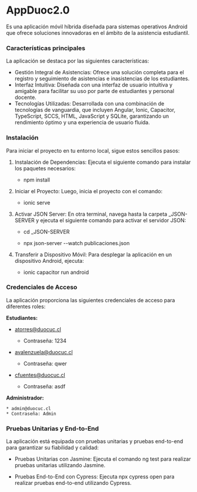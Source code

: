 # AppDuoc2.0
Es una aplicación móvil híbrida diseñada para sistemas operativos Android que ofrece soluciones innovadoras en el ámbito de la asistencia estudiantil.

### **Características principales**

La aplicación se destaca por las siguientes características:
* Gestión Integral de Asistencias: Ofrece una solución completa para el registro y seguimiento de asistencias e inasistencias de los estudiantes.
* Interfaz Intuitiva: Diseñada con una interfaz de usuario intuitiva y amigable para facilitar su uso por parte de estudiantes y personal docente.
* Tecnologías Utilizadas: Desarrollada con una combinación de tecnologías de vanguardia, que incluyen Angular, Ionic, Capacitor, TypeScript, SCCS, HTML, JavaScript y SQLite, garantizando un rendimiento óptimo y una experiencia de usuario fluida.
  
### **Instalación**

Para iniciar el proyecto en tu entorno local, sigue estos sencillos pasos:
1. Instalación de Dependencias: Ejecuta el siguiente comando para instalar los paquetes necesarios:
   * npm install

3. Iniciar el Proyecto: Luego, inicia el proyecto con el comando:
  
   * ionic serve
   
6. Activar JSON Server: En otra terminal, navega hasta la carpeta _JSON-SERVER y ejecuta el siguiente comando para activar el servidor JSON:

   * cd _JSON-SERVER
   
   * npx json-server --watch publicaciones.json
   
8. Transferir a Dispositivo Móvil: Para desplegar la aplicación en un dispositivo Android, ejecuta:
  
    * ionic capacitor run android
   
### **Credenciales de Acceso**

La aplicación proporciona las siguientes credenciales de acceso para diferentes roles:

**Estudiantes:**

* atorres@duocuc.cl
    * Contraseña: 1234
      
* avalenzuela@duocuc.cl
    * Contraseña: qwer
      
* cfuentes@duocuc.cl
    * Contraseña: asdf
      
**Administrador:**

    * admin@duocuc.cl
    * Contraseña: Admin
    
### **Pruebas Unitarias y End-to-End**

La aplicación está equipada con pruebas unitarias y pruebas end-to-end para garantizar su fiabilidad y calidad:

* Pruebas Unitarias con Jasmine: Ejecuta el comando ng test para realizar pruebas unitarias utilizando Jasmine.
  
* Pruebas End-to-End con Cypress: Ejecuta npx cypress open para realizar pruebas end-to-end utilizando Cypress.
